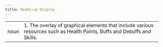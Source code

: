 ```yaml
---
title: Heads-up Display
---
```

|||
|---|---|
| noun | 1.  The overlay of graphical elements that include various resources such as Health Points, Buffs and Debuffs and Skills. |